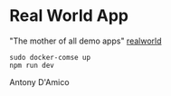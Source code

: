 # Real World App
"The mother of all demo apps" [realworld](https://github.com/gothinkster/realworld)

```
sudo docker-comse up
npm run dev
```


Antony D'Amico
